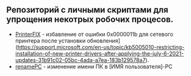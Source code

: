 ## Репозиторий с личными скриптами для упрощения некотрых робочих процесов.  

- [PrinterFIX](https://github.com/dima101097/Windows-cmd-bat/blob/main/PrinterFIX.cmd) - избавление от ошибки 0x0000011b для сетевого принтера после установки обновления](https://support.microsoft.com/en-us/topic/kb5005010-restricting-installation-of-new-printer-drivers-after-applying-the-july-6-2021-updates-31b91c02-05bc-4ada-a7ea-183b129578a7).  
- [renamePC](https://github.com/dima101097/Windows-cmd-bat/blob/main/renamePC.bat) - изменение имени ПК в [ИМЯ пользователя]-PC
